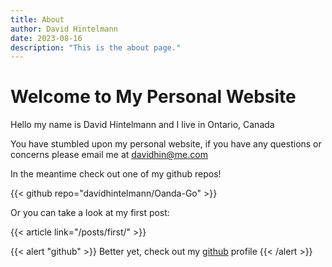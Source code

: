 ```yaml
---
title: About
author: David Hintelmann
date: 2023-08-16
description: "This is the about page."
---
```


# Welcome to My Personal Website

Hello my name is David Hintelmann and I live in Ontario, Canada

You have stumbled upon my personal website, if you have any questions or concerns please email me at davidhin@me.com

In the meantime check out one of my github repos!

{{< github repo="davidhintelmann/Oanda-Go" >}}

Or you can take a look at my first post:

{{< article link="/posts/first/" >}}

{{< alert "github" >}}
Better yet, check out my [github](https://github.com/davidhintelmann) profile
{{< /alert >}}